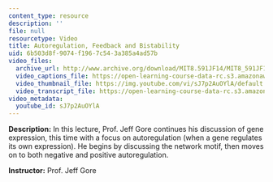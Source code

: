 ```yaml
---
content_type: resource
description: ''
file: null
resourcetype: Video
title: Autoregulation, Feedback and Bistability
uid: 6b503d8f-9074-f196-7c54-3a385a4ad57b
video_files:
  archive_url: http://www.archive.org/download/MIT8.591JF14/MIT8_591JF14_lec03_300k.mp4
  video_captions_file: https://open-learning-course-data-rc.s3.amazonaws.com/8-591j-systems-biology-fall-2014/a9657f3a7c1d52e8b8ee56acf57da902_sJ7p2AuOYlA.vtt
  video_thumbnail_file: https://img.youtube.com/vi/sJ7p2AuOYlA/default.jpg
  video_transcript_file: https://open-learning-course-data-rc.s3.amazonaws.com/8-591j-systems-biology-fall-2014/6ef636defd1616cd6483f32999941c39_sJ7p2AuOYlA.pdf
video_metadata:
  youtube_id: sJ7p2AuOYlA
---
```


**Description:** In this lecture, Prof. Jeff Gore continues his discussion of gene expression, this time with a focus on autoregulation (when a gene regulates its own expression). He begins by discussing the network motif, then moves on to both negative and positive autoregulation.

**Instructor:** Prof. Jeff Gore